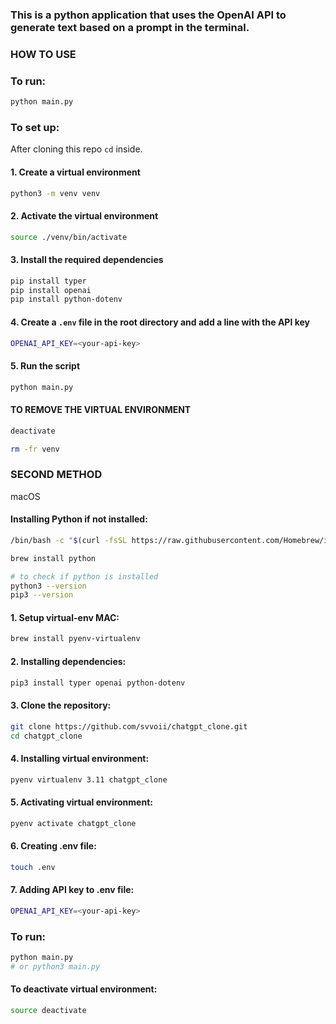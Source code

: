 ### This is a python application that uses the OpenAI API to generate text based on a prompt in the terminal.  

### HOW TO USE 
### To run:
```bash
python main.py
```

### To set up:  

After cloning this repo `cd` inside.  

#### 1. Create a virtual environment
```bash
python3 -m venv venv
```

#### 2. Activate the virtual environment
```bash
source ./venv/bin/activate
```

#### 3. Install the required dependencies
```bash
pip install typer
pip install openai
pip install python-dotenv
```

#### 4. Create a `.env` file in the root directory and add a line with the API key
```bash
OPENAI_API_KEY=<your-api-key>
```

#### 5. Run the script
```bash
python main.py
```

#### TO REMOVE THE VIRTUAL ENVIRONMENT
```bash
deactivate

rm -fr venv
```

### SECOND METHOD
macOS

#### Installing Python if not installed:
```bash
/bin/bash -c "$(curl -fsSL https://raw.githubusercontent.com/Homebrew/install/HEAD/install.sh)"

brew install python

# to check if python is installed
python3 --version
pip3 --version
```

#### 1. Setup virtual-env MAC:
```bash
brew install pyenv-virtualenv
```

#### 2. Installing dependencies:
```bash
pip3 install typer openai python-dotenv
```

#### 3. Clone the repository:
```bash
git clone https://github.com/svvoii/chatgpt_clone.git
cd chatgpt_clone
```

#### 4. Installing virtual environment:
```bash
pyenv virtualenv 3.11 chatgpt_clone
```

#### 5. Activating virtual environment:
```bash
pyenv activate chatgpt_clone
```

#### 6. Creating .env file:
```bash
touch .env
```

#### 7. Adding API key to .env file:
```bash
OPENAI_API_KEY=<your-api-key>
```

### To run:
```bash
python main.py
# or python3 main.py
```

#### To deactivate virtual environment:
```bash
source deactivate
```

